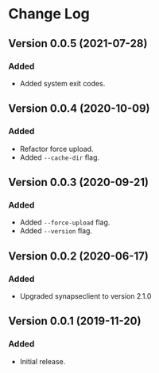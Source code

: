 # Change Log

## Version 0.0.5 (2021-07-28)

### Added

- Added system exit codes.

## Version 0.0.4 (2020-10-09)

### Added

- Refactor force upload.
- Added `--cache-dir` flag.

## Version 0.0.3 (2020-09-21)

### Added

- Added `--force-upload` flag.
- Added `--version` flag.

## Version 0.0.2 (2020-06-17)

### Added

- Upgraded synapseclient to version 2.1.0

## Version 0.0.1 (2019-11-20)

### Added

- Initial release.
